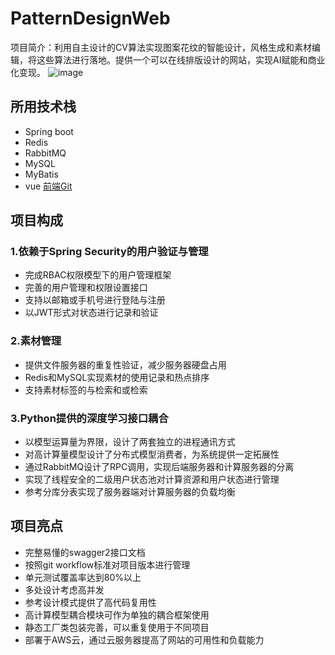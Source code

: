 # PatternDesignWeb     
项目简介：利用自主设计的CV算法实现图案花纹的智能设计，风格生成和素材编辑，将这些算法进行落地。提供一个可以在线排版设计的网站，实现AI赋能和商业化变现。
![image](https://user-images.githubusercontent.com/38712230/128673201-330b846a-e39e-4ab5-ab35-a2ffa0e53b0d.png)

## 所用技术栈
* Spring boot
* Redis
* RabbitMQ
* MySQL  
* MyBatis
* vue   [前端Git](https://github.com/KerrahChan/yanhaiwenzhou)  
  
## 项目构成
### 1.依赖于Spring Security的用户验证与管理
* 完成RBAC权限模型下的用户管理框架
* 完善的用户管理和权限设置接口
* 支持以邮箱或手机号进行登陆与注册
* 以JWT形式对状态进行记录和验证

### 2.素材管理
* 提供文件服务器的重复性验证，减少服务器硬盘占用
* Redis和MySQL实现素材的使用记录和热点排序
* 支持素材标签的与检索和或检索

### 3.Python提供的深度学习接口耦合
* 以模型运算量为界限，设计了两套独立的进程通讯方式
* 对高计算量模型设计了分布式模型消费者，为系统提供一定拓展性
* 通过RabbitMQ设计了RPC调用，实现后端服务器和计算服务器的分离
* 实现了线程安全的二级用户状态池对计算资源和用户状态进行管理
* 参考分库分表实现了服务器端对计算服务器的负载均衡

## 项目亮点
* 完整易懂的swagger2接口文档 
* 按照git workflow标准对项目版本进行管理
* 单元测试覆盖率达到80%以上
* 多处设计考虑高并发
* 参考设计模式提供了高代码复用性
* 高计算模型耦合模块可作为单独的耦合框架使用
* 静态工厂类包装完善，可以重复使用于不同项目
* 部署于AWS云，通过云服务器提高了网站的可用性和负载能力
